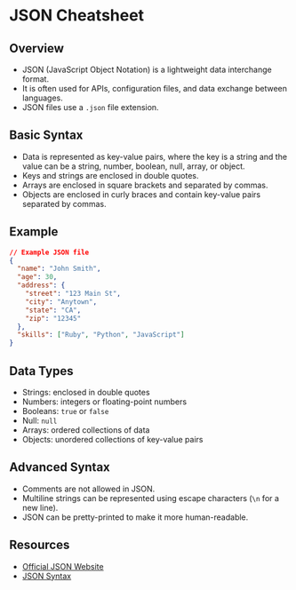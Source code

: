 # JSON Cheatsheet

## Overview
- JSON (JavaScript Object Notation) is a lightweight data interchange format.
- It is often used for APIs, configuration files, and data exchange between languages.
- JSON files use a `.json` file extension.

## Basic Syntax
- Data is represented as key-value pairs, where the key is a string and the value can be a string, number, boolean, null, array, or object.
- Keys and strings are enclosed in double quotes.
- Arrays are enclosed in square brackets and separated by commas.
- Objects are enclosed in curly braces and contain key-value pairs separated by commas.

## Example
```json
// Example JSON file
{
  "name": "John Smith",
  "age": 30,
  "address": {
    "street": "123 Main St",
    "city": "Anytown",
    "state": "CA",
    "zip": "12345"
  },
  "skills": ["Ruby", "Python", "JavaScript"]
}
```

## Data Types
- Strings: enclosed in double quotes
- Numbers: integers or floating-point numbers
- Booleans: `true` or `false`
- Null: `null`
- Arrays: ordered collections of data
- Objects: unordered collections of key-value pairs

## Advanced Syntax
- Comments are not allowed in JSON.
- Multiline strings can be represented using escape characters (`\n` for a new line).
- JSON can be pretty-printed to make it more human-readable.

## Resources
- [Official JSON Website](https://www.json.org/)
- [JSON Syntax](https://www.json.org/json-en.html)